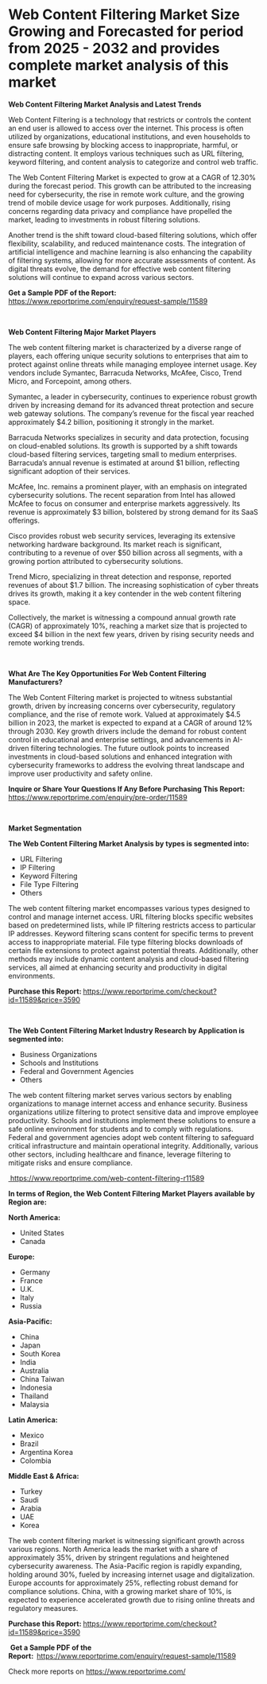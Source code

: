 <p><h1>Web Content Filtering Market Size Growing and Forecasted for period from 2025 - 2032 and provides complete market analysis of this market</h1></p><p><strong>Web Content Filtering Market Analysis and Latest Trends</strong></p>
<p><p>Web Content Filtering is a technology that restricts or controls the content an end user is allowed to access over the internet. This process is often utilized by organizations, educational institutions, and even households to ensure safe browsing by blocking access to inappropriate, harmful, or distracting content. It employs various techniques such as URL filtering, keyword filtering, and content analysis to categorize and control web traffic.</p><p>The Web Content Filtering Market is expected to grow at a CAGR of 12.30% during the forecast period. This growth can be attributed to the increasing need for cybersecurity, the rise in remote work culture, and the growing trend of mobile device usage for work purposes. Additionally, rising concerns regarding data privacy and compliance have propelled the market, leading to investments in robust filtering solutions. </p><p>Another trend is the shift toward cloud-based filtering solutions, which offer flexibility, scalability, and reduced maintenance costs. The integration of artificial intelligence and machine learning is also enhancing the capability of filtering systems, allowing for more accurate assessments of content. As digital threats evolve, the demand for effective web content filtering solutions will continue to expand across various sectors.</p></p>
<p><strong>Get a Sample PDF of the Report:&nbsp;</strong> <a href="https://www.reportprime.com/enquiry/request-sample/11589?utm_campaign=2991&utm_medium=2&utm_source=Github&utm_content=ia&utm_term=21032025&utm_id=web-content-filtering">https://www.reportprime.com/enquiry/request-sample/11589</a></p>
<p>&nbsp;</p>
<p><strong>Web Content Filtering Major Market Players</strong></p>
<p><p>The web content filtering market is characterized by a diverse range of players, each offering unique security solutions to enterprises that aim to protect against online threats while managing employee internet usage. Key vendors include Symantec, Barracuda Networks, McAfee, Cisco, Trend Micro, and Forcepoint, among others.</p><p>Symantec, a leader in cybersecurity, continues to experience robust growth driven by increasing demand for its advanced threat protection and secure web gateway solutions. The company’s revenue for the fiscal year reached approximately $4.2 billion, positioning it strongly in the market.</p><p>Barracuda Networks specializes in security and data protection, focusing on cloud-enabled solutions. Its growth is supported by a shift towards cloud-based filtering services, targeting small to medium enterprises. Barracuda’s annual revenue is estimated at around $1 billion, reflecting significant adoption of their services.</p><p>McAfee, Inc. remains a prominent player, with an emphasis on integrated cybersecurity solutions. The recent separation from Intel has allowed McAfee to focus on consumer and enterprise markets aggressively. Its revenue is approximately $3 billion, bolstered by strong demand for its SaaS offerings.</p><p>Cisco provides robust web security services, leveraging its extensive networking hardware background. Its market reach is significant, contributing to a revenue of over $50 billion across all segments, with a growing portion attributed to cybersecurity solutions.</p><p>Trend Micro, specializing in threat detection and response, reported revenues of about $1.7 billion. The increasing sophistication of cyber threats drives its growth, making it a key contender in the web content filtering space.</p><p>Collectively, the market is witnessing a compound annual growth rate (CAGR) of approximately 10%, reaching a market size that is projected to exceed $4 billion in the next few years, driven by rising security needs and remote working trends.</p></p>
<p>&nbsp;</p>
<p><strong>What Are The Key Opportunities For Web Content Filtering Manufacturers?</strong></p>
<p><p>The Web Content Filtering market is projected to witness substantial growth, driven by increasing concerns over cybersecurity, regulatory compliance, and the rise of remote work. Valued at approximately $4.5 billion in 2023, the market is expected to expand at a CAGR of around 12% through 2030. Key growth drivers include the demand for robust content control in educational and enterprise settings, and advancements in AI-driven filtering technologies. The future outlook points to increased investments in cloud-based solutions and enhanced integration with cybersecurity frameworks to address the evolving threat landscape and improve user productivity and safety online.</p></p>
<p><strong>Inquire or Share Your Questions If Any Before Purchasing This Report:</strong> <a href="https://www.reportprime.com/enquiry/pre-order/11589?utm_campaign=2991&utm_medium=2&utm_source=Github&utm_content=ia&utm_term=21032025&utm_id=web-content-filtering">https://www.reportprime.com/enquiry/pre-order/11589</a></p>
<p>&nbsp;</p>
<p><strong>Market Segmentation</strong></p>
<p><strong>The Web Content Filtering Market Analysis by types is segmented into:</strong></p>
<p><ul><li>URL Filtering</li><li>IP Filtering</li><li>Keyword Filtering</li><li>File Type Filtering</li><li>Others</li></ul></p>
<p><p>The web content filtering market encompasses various types designed to control and manage internet access. URL filtering blocks specific websites based on predetermined lists, while IP filtering restricts access to particular IP addresses. Keyword filtering scans content for specific terms to prevent access to inappropriate material. File type filtering blocks downloads of certain file extensions to protect against potential threats. Additionally, other methods may include dynamic content analysis and cloud-based filtering services, all aimed at enhancing security and productivity in digital environments.</p></p>
<p><strong>Purchase this Report:&nbsp;</strong><a href="https://www.reportprime.com/checkout?id=11589&price=3590&utm_campaign=2991&utm_medium=2&utm_source=Github&utm_content=ia&utm_term=21032025&utm_id=web-content-filtering">https://www.reportprime.com/checkout?id=11589&price=3590</a></p>
<p>&nbsp;</p>
<p><strong>The Web Content Filtering Market Industry Research by Application is segmented into:</strong></p>
<p><ul><li>Business Organizations</li><li>Schools and Institutions</li><li>Federal and Government Agencies</li><li>Others</li></ul></p>
<p><p>The web content filtering market serves various sectors by enabling organizations to manage internet access and enhance security. Business organizations utilize filtering to protect sensitive data and improve employee productivity. Schools and institutions implement these solutions to ensure a safe online environment for students and to comply with regulations. Federal and government agencies adopt web content filtering to safeguard critical infrastructure and maintain operational integrity. Additionally, various other sectors, including healthcare and finance, leverage filtering to mitigate risks and ensure compliance.</p></p>
<p><a href="https://www.reportprime.com/web-content-filtering-r11589?utm_campaign=2991&utm_medium=2&utm_source=Github&utm_content=ia&utm_term=21032025&utm_id=web-content-filtering">&nbsp;https://www.reportprime.com/web-content-filtering-r11589</a></p>
<p><strong>In terms of Region, the Web Content Filtering Market Players available by Region are:</strong></p>
<p>
    <p> <strong> North America: </strong>
        <ul>
            <li>United States</li>
            <li>Canada</li>
        </ul>
        </p> 
    <p> <strong> Europe: </strong>
        <ul>
            <li>Germany</li>
            <li>France</li>
            <li>U.K.</li>
            <li>Italy</li>
            <li>Russia</li>
        </ul>
        </p> 
    <p> <strong> Asia-Pacific: </strong>
        <ul>
            <li>China</li>
            <li>Japan</li>
            <li>South Korea</li>
            <li>India</li>
            <li>Australia</li>
            <li>China Taiwan</li>
            <li>Indonesia</li>
            <li>Thailand</li>
            <li>Malaysia</li>
        </ul>
        </p> 
    <p> <strong> Latin America: </strong>
        <ul>
            <li>Mexico</li>
            <li>Brazil</li>
            <li>Argentina Korea</li>
            <li>Colombia</li>
        </ul>
        </p> 
    <p> <strong> Middle East & Africa: </strong>
        <ul>
            <li>Turkey</li>
            <li>Saudi</li>
            <li>Arabia</li>
            <li>UAE</li>
            <li>Korea</li>
        </ul>
    </p>
    </p>
<p><p>The web content filtering market is witnessing significant growth across various regions. North America leads the market with a share of approximately 35%, driven by stringent regulations and heightened cybersecurity awareness. The Asia-Pacific region is rapidly expanding, holding around 30%, fueled by increasing internet usage and digitalization. Europe accounts for approximately 25%, reflecting robust demand for compliance solutions. China, with a growing market share of 10%, is expected to experience accelerated growth due to rising online threats and regulatory measures.</p></p>
<p><strong>Purchase this Report: </strong><a href="https://www.reportprime.com/checkout?id=11589&price=3590&utm_campaign=2991&utm_medium=2&utm_source=Github&utm_content=ia&utm_term=21032025&utm_id=web-content-filtering">https://www.reportprime.com/checkout?id=11589&price=3590</a></p>
<p>&nbsp;<strong>Get a Sample PDF of the Report:&nbsp;&nbsp;</strong><a href="https://www.reportprime.com/enquiry/request-sample/11589?utm_campaign=2991&utm_medium=2&utm_source=Github&utm_content=ia&utm_term=21032025&utm_id=web-content-filtering">https://www.reportprime.com/enquiry/request-sample/11589</a></p>
<p><strong></strong></p>
<p>Check more reports on <a href="https://www.reportprime.com/?utm_campaign=2991&utm_medium=2&utm_source=Github&utm_content=ia&utm_term=21032025&utm_id=web-content-filtering">https://www.reportprime.com/</a></p>